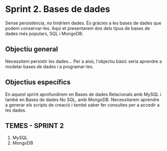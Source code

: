 # Sprint 2. Bases de dades
Sense persistència, no tindríem dades. És gràcies a les bases de dades que podem conservar-les. Aquí et presentarem dos dels tipus de bases de dades més populars, SQL i MongoDB.
## Objectiu general
Necessitem persistir les dades... Per a això, l'objectiu bàsic seria aprendre a modelar bases de dades i a programar-les.
## Objectius específics
En aquest sprint aprofundirem en Bases de dades Relacionals amb MySQL i també en Bases de dades No SQL, amb MongoDB.
Necessitarem aprendre a generar els scripts de creació i també saber fer consultes per a accedir a les dades.
## TEMES - SPRINT 2
1. MySQL
2. MongoDB
